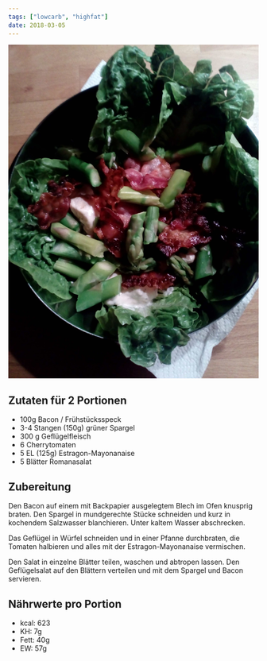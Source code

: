 ```yaml
---
tags: ["lowcarb", "highfat"]
date: 2018-03-05
---
```


![](../img/Gefluegelsalat.jpg)

## Zutaten für 2 Portionen
- 100g                  Bacon / Frühstücksspeck
- 3-4 Stangen (150g)    grüner Spargel
- 300 g                 Geflügelfleisch
- 6                     Cherrytomaten
- 5 EL (125g)           Estragon-Mayonanaise
- 5 Blätter             Romanasalat

## Zubereitung
Den Bacon auf einem mit Backpapier ausgelegtem Blech im Ofen knusprig braten. Den Spargel in mundgerechte Stücke schneiden und kurz in kochendem Salzwasser blanchieren. Unter kaltem Wasser abschrecken.

Das Geflügel in Würfel schneiden und in einer Pfanne durchbraten, die Tomaten halbieren und alles mit der Estragon-Mayonanaise vermischen.

Den Salat in einzelne Blätter teilen, waschen und abtropen lassen. Den Geflügelsalat auf den Blättern verteilen und mit dem Spargel und Bacon servieren.

## Nährwerte pro Portion
- kcal:	 623
- KH:	   7g
- Fett:   40g
- EW:     57g

